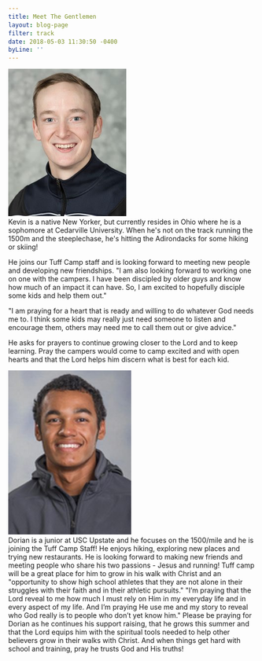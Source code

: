 ```yaml
---
title: Meet The Gentlemen
layout: blog-page
filter: track
date: 2018-05-03 11:30:50 -0400
byLine: ''
---
```

![](/uploads/2018/05/02/mtr_gideon_1.jpg.jpeg)  
Kevin is a native New Yorker, but currently resides in Ohio where he is a sophomore at Cedarville University. When he's not on the track running the 1500m and the steeplechase, he's hitting the Adirondacks for some hiking or skiing!  
  
He joins our Tuff Camp staff and is looking forward to meeting new people and developing new friendships. "I am also looking forward to working one on one with the campers. I have been discipled by older guys and know how much of an impact it can have. So, I am excited to hopefully disciple some kids and help them out."  
  
"I am praying for a heart that is ready and willing to do whatever God needs me to. I think some kids may really just need someone to listen and encourage them, others may need me to call them out or give advice."  
  
He asks for prayers to continue growing closer to the Lord and to keep learning. Pray the campers would come to camp excited and with open hearts and that the Lord helps him discern what is best for each kid.  

![](/uploads/2018/05/03/Dorian.jpg)  
Dorian is a junior at USC Upstate and he focuses on the 1500/mile and he is joining the Tuff Camp Staff! He enjoys hiking, exploring new places and trying new restaurants.  He is looking forward to making new friends and meeting people who share his two passions - Jesus and running! Tuff camp will be a great place for him to grow in his walk with Christ and an "opportunity to show high school athletes that they are not alone in their struggles with their faith and in their athletic pursuits."  "I’m praying that the Lord reveal to me how much I must rely on Him in my everyday life and in every aspect of my life. And I’m praying He use me and my story to reveal who God really is to people who don’t yet know him."  Please be praying for Dorian as he continues his support raising, that he grows this summer and that the Lord equips him with the spiritual tools needed to help other believers grow in their walks with Christ. And when things get hard with school and training, pray he trusts God and His truths!  